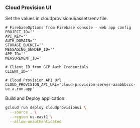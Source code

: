 ### Cloud Provision UI

Set the values in cloudprovisionui/assets/env file.
```
# FirebaseOptions from Firebase console - web app config
PROJECT_ID=''
API_KEY=''
AUTH_DOMAIN=''
STORAGE_BUCKET=''
MESSAGING_SENDER_ID=''
APP_ID=''
MEASUREMENT_ID='

# Client ID from GCP Auth Credentials
CLIENT_ID=''

# Cloud Provision API Url
CLOUD_PROVISION_API_URL='cloud-provision-server-aaabbbccc-ue.a.run.app'
```

Build and Deploy application:

```bash
gcloud run deploy cloudprovisionui \
  --source . \
  --region us-east1 \
  --allow-unauthenticated
```
